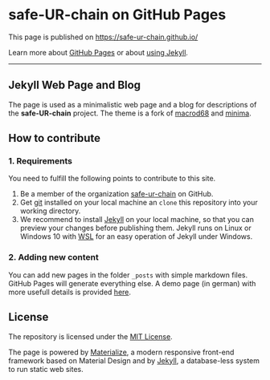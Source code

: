# safe-UR-chain on GitHub Pages

This page is published on https://safe-ur-chain.github.io/

Learn more about
[GitHub Pages](http://pages.github.com/)
or about
[using Jekyll](https://help.github.com/en/articles/using-jekyll-as-a-static-site-generator-with-github-pages).

---

## Jekyll Web Page and Blog

The page is used as a minimalistic web page and a blog for descriptions of the **safe-UR-chain** project. 
The theme is a fork of [macrod68][1] and [minima][2].

## How to contribute

### 1. Requirements

You need to fulfill the following points to contribute to this site.

1. Be a member of the organization [safe-ur-chain](https://github.com/safe-UR-chain) on GitHub.
2. Get [git](https://git-scm.com/) installed on your local machine an `clone` this repository into your working directory.
3. We recommend to install [Jekyll](https://jekyllrb.com/) on your local machine, so that you can preview your changes before publishing them.
Jekyll runs on Linux or Windows 10 with [WSL](https://docs.microsoft.com/de-de/windows/wsl/install-win10) for an easy operation of Jekyll under Windows.

### 2. Adding new content

You can add new pages in the folder `_posts` with simple markdown files. GitHub Pages will generate everything else. A demo page (in german) with more usefull details is provided [here](https://safe-ur-chain.github.io/demo/).

## License

The repository is licensed under the [MIT License][3].

The page is powered by [Materialize][4], a modern responsive front-end framework based on Material Design and by [Jekyll][5], a database-less system to run static web sites.

[1]: https://github.com/macrod68/minima
[2]: https://github.com/jekyll/minima
[3]: https://github.com/sin-net/Pages/blob/master/LICENSE
[4]: http://materializecss.com/
[5]: http://jekyllrb.com
